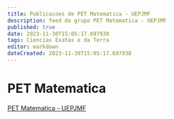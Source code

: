 ```yaml
---
title: Publicacoes de PET Matematica - UEPJMF 
description: feed do grupo PET Matematica - UEPJMF
published: true
date: 2023-11-30T15:05:17.697938
tags: Ciencias Exatas e da Terra
editor: markdown
dateCreated: 2023-11-30T15:05:17.697938
---
```


# PET Matematica
[PET Matematica - UEPJMF](/grupo/15PETMatematicaUEPJMF)